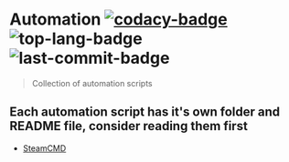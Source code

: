 # Automation [![codacy-badge]][codacy-dashboard] ![top-lang-badge] ![last-commit-badge]

> Collection of automation scripts

## Each automation script has it's own folder and README file, consider reading them first

  - [SteamCMD](SteamCMD/README.md)

[codacy-dashboard]: https://app.codacy.com/manual/2chevskii/Automation/dashboard
[codacy-badge]: https://api.codacy.com/project/badge/Grade/f86183a5f1bd49e79713b78222870dfb
[top-lang-badge]: https://img.shields.io/github/languages/top/2chevskii/automation
[last-commit-badge]: https://img.shields.io/github/last-commit/2chevskii/automation
